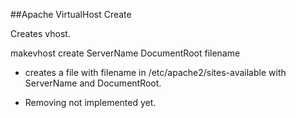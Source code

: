 ##Apache VirtualHost Create

Creates vhost.

makevhost create ServerName DocumentRoot filename

* creates a file with filename in /etc/apache2/sites-available with ServerName and DocumentRoot.

* Removing not implemented yet.

